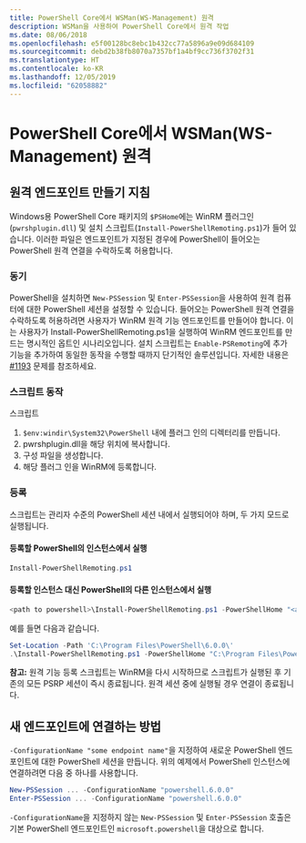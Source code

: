 ```yaml
---
title: PowerShell Core에서 WSMan(WS-Management) 원격
description: WSMan을 사용하여 PowerShell Core에서 원격 작업
ms.date: 08/06/2018
ms.openlocfilehash: e5f00128bc8ebc1b432cc77a5896a9e09d684109
ms.sourcegitcommit: debd2b38fb8070a7357bf1a4bf9cc736f3702f31
ms.translationtype: HT
ms.contentlocale: ko-KR
ms.lasthandoff: 12/05/2019
ms.locfileid: "62058882"
---
```

# <a name="ws-management-wsman-remoting-in-powershell-core"></a>PowerShell Core에서 WSMan(WS-Management) 원격

## <a name="instructions-to-create-a-remoting-endpoint"></a>원격 엔드포인트 만들기 지침

Windows용 PowerShell Core 패키지의 `$PSHome`에는 WinRM 플러그인(`pwrshplugin.dll`) 및 설치 스크립트(`Install-PowerShellRemoting.ps1`)가 들어 있습니다.
이러한 파일은 엔드포인트가 지정된 경우에 PowerShell이 들어오는 PowerShell 원격 연결을 수락하도록 허용합니다.

### <a name="motivation"></a>동기

PowerShell을 설치하면 `New-PSSession` 및 `Enter-PSSession`을 사용하여 원격 컴퓨터에 대한 PowerShell 세션을 설정할 수 있습니다.
들어오는 PowerShell 원격 연결을 수락하도록 허용하려면 사용자가 WinRM 원격 기능 엔드포인트를 만들어야 합니다.
이는 사용자가 Install-PowerShellRemoting.ps1을 실행하여 WinRM 엔드포인트를 만드는 명시적인 옵트인 시나리오입니다.
설치 스크립트는 `Enable-PSRemoting`에 추가 기능을 추가하여 동일한 동작을 수행할 때까지 단기적인 솔루션입니다.
자세한 내용은 [#1193](https://github.com/PowerShell/PowerShell/issues/1193) 문제를 참조하세요.

### <a name="script-actions"></a>스크립트 동작

스크립트

1. `$env:windir\System32\PowerShell` 내에 플러그 인의 디렉터리를 만듭니다.
1. pwrshplugin.dll을 해당 위치에 복사합니다.
1. 구성 파일을 생성합니다.
1. 해당 플러그 인을 WinRM에 등록합니다.

### <a name="registration"></a>등록

스크립트는 관리자 수준의 PowerShell 세션 내에서 실행되어야 하며, 두 가지 모드로 실행됩니다.

#### <a name="executed-by-the-instance-of-powershell-that-it-will-register"></a>등록할 PowerShell의 인스턴스에서 실행

```powershell
Install-PowerShellRemoting.ps1
```

#### <a name="executed-by-another-instance-of-powershell-on-behalf-of-the-instance-that-it-will-register"></a>등록할 인스턴스 대신 PowerShell의 다른 인스턴스에서 실행

```powershell
<path to powershell>\Install-PowerShellRemoting.ps1 -PowerShellHome "<absolute path to the instance's $PSHOME>"
```

예를 들면 다음과 같습니다.

```powershell
Set-Location -Path 'C:\Program Files\PowerShell\6.0.0\'
.\Install-PowerShellRemoting.ps1 -PowerShellHome "C:\Program Files\PowerShell\6.0.0\"
```

**참고:** 원격 기능 등록 스크립트는 WinRM을 다시 시작하므로 스크립트가 실행된 후 기존의 모든 PSRP 세션이 즉시 종료됩니다. 원격 세션 중에 실행될 경우 연결이 종료됩니다.

## <a name="how-to-connect-to-the-new-endpoint"></a>새 엔드포인트에 연결하는 방법

`-ConfigurationName "some endpoint name"`을 지정하여 새로운 PowerShell 엔드포인트에 대한 PowerShell 세션을 만듭니다. 위의 예제에서 PowerShell 인스턴스에 연결하려면 다음 중 하나를 사용합니다.

```powershell
New-PSSession ... -ConfigurationName "powershell.6.0.0"
Enter-PSSession ... -ConfigurationName "powershell.6.0.0"
```

`-ConfigurationName`을 지정하지 않는 `New-PSSession` 및 `Enter-PSSession` 호출은 기본 PowerShell 엔드포인트인 `microsoft.powershell`을 대상으로 합니다.